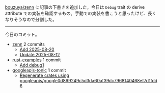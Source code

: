 [bouzuya/zenn] に記事の下書きを追加した。今日は `Debug` trait の derive attribute での実装を確認するもの。手動での実装を書こうと思ったけど、長くなりそうなので分割した。

---

今日のコミット。

- [zenn](https://github.com/bouzuya/zenn) 2 commits
  - [Add 2025-08-20](https://github.com/bouzuya/zenn/commit/71094fe9ee2099d559391e1c9125a0c07aac3a63)
  - [Update 2025-08-12](https://github.com/bouzuya/zenn/commit/c5f631bb227ae09002ad865cc0f9408f53e5420e)
- [rust-examples](https://github.com/bouzuya/rust-examples) 1 commit
  - [Add debug1](https://github.com/bouzuya/rust-examples/commit/7f23586f0cc1d7a8084305cb507f153fbe8d851d)
- [googleapis-tonic](https://github.com/bouzuya/googleapis-tonic) 1 commit
  - [Regenerate crates using googleapis/google#d869249c5d3da60af39dc7968140468ef7d1fdd6](https://github.com/bouzuya/googleapis-tonic/commit/427f57882fa9a63692b84dcb8705772d4e72e294)

[bouzuya/zenn]: https://github.com/bouzuya/zenn

